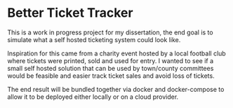 # Better Ticket Tracker

This is a work in progress project for my dissertation, the end goal is to simulate what a self hosted ticketing system could look like.

Inspiration for this came from a charity event hosted by a local football club where tickets were printed, sold and used for entry. I wanted to see if a small self hosted solution that can be used by town/county committees would be feasible and easier track ticket sales and avoid loss of tickets.

The end result will be bundled together via docker and docker-compose to allow it to be deployed either locally or on a cloud provider.
